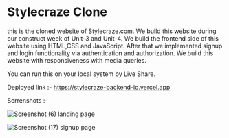 # Stylecraze Clone

this is the cloned website of Stylecraze.com. We build this website during our construct week of Unit-3 and Unit-4. We build the frontend side of this website using HTML,CSS and JavaScript. After that we implemented signup and login functionality via authentication and authorization. We build this website with responsiveness with media queries. 

You can run this on your local system by Live Share.

Deployed link :- https://stylecraze-backend-io.vercel.app

Scrrenshots :- 

![Screenshot (6)](https://user-images.githubusercontent.com/97454787/166261076-8091db76-4ee1-49fb-95fd-653a8980a475.png)
landing page

![Screenshot (17)](https://user-images.githubusercontent.com/97454787/166261113-53dd5110-21d9-4fbd-b2f0-559df4c38a2f.png)
signup page
